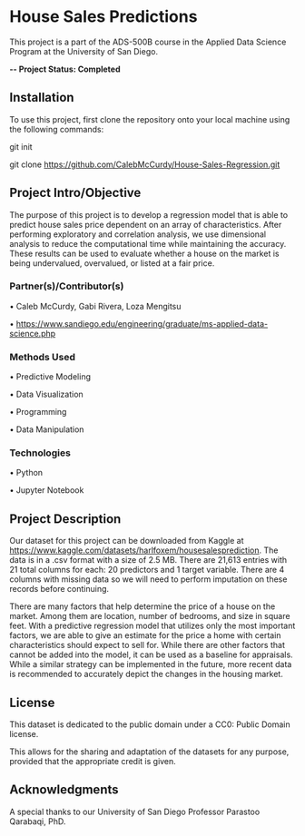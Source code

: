 # House Sales Predictions

This project is a part of the ADS-500B course in the Applied Data Science Program at the University of San Diego. 

**-- Project Status: Completed**

## Installation
To use this project, first clone the repository onto your local machine using the following commands:

git init

git clone https://github.com/CalebMcCurdy/House-Sales-Regression.git

## Project Intro/Objective

The purpose of this project is to develop a regression model that is able to predict house sales price dependent on an array of characteristics. After performing exploratory and correlation analysis, we use dimensional analysis to reduce the computational time while maintaining the accuracy. These results can be used to evaluate whether a house on the market is being undervalued, overvalued, or listed at a fair price.

### Partner(s)/Contributor(s)  
•	Caleb McCurdy, Gabi Rivera, Loza Mengitsu

•	https://www.sandiego.edu/engineering/graduate/ms-applied-data-science.php 

### Methods Used
•	Predictive Modeling 

•	Data Visualization

•	Programming 

•	Data Manipulation

### Technologies
•	Python

•	Jupyter Notebook

## Project Description
Our dataset for this project can be downloaded from Kaggle at https://www.kaggle.com/datasets/harlfoxem/housesalesprediction. The data is in a .csv format with a size of 2.5 MB. There are 21,613 entries with 21 total columns for each: 20 predictors and 1 target variable. There are 4 columns with missing data so we will need to perform imputation on these records before continuing.

There are many factors that help determine the price of a house on the market. Among them are location, number of bedrooms, and size in square feet. With a predictive regression model that utilizes only the most important factors, we are able to give an estimate for the price a home with certain characteristics should expect to sell for. While there are other factors that cannot be added into the model, it can be used as a baseline for appraisals. While a similar strategy can be implemented in the future, more recent data is recommended to accurately depict the changes in the housing market.

## License
This dataset is dedicated to the public domain under a CC0: Public Domain license.

This allows for the sharing and adaptation of the datasets for any purpose, provided that the appropriate credit is given.

## Acknowledgments
A special thanks to our University of San Diego Professor Parastoo Qarabaqi, PhD. 
